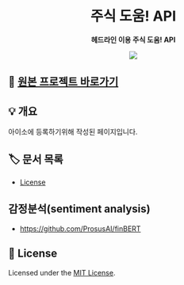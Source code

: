 <h1 align="center">
  주식 도움! API
</h1>

<p align="center">
  <strong>
    헤드라인 이용 주식 도움! API
  </strong>
</p>
<p align="center">
  <a href="https://github.com/mannamman/newsCrawlWeb/blob/api/LICENSE">
    <img src="https://img.shields.io/badge/license-MIT-blue.svg"/>
  </a>
</p>

## 👋 [원본 프로젝트 바로가기](https://github.com/mannamman/newsCrawl/tree/main)

## 💡 개요
아이소에 등록하기위해 작성된 페이지입니다.


## 🏷️ 문서 목록

- [License](#-license)
## 감정분석(sentiment analysis)
  - https://github.com/ProsusAI/finBERT

## 📝 License
Licensed under the [MIT License](./LICENSE).